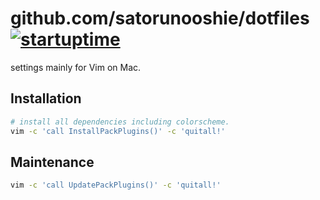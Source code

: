 # github.com/satorunooshie/dotfiles [![startuptime](https://img.shields.io/endpoint?url=https%3A%2F%2Fgist.githubusercontent.com%2Fsatorunooshie%2F23f13f7ddec85107fb2357f08f03ab1e%2Fraw%2Fvim-startuptime.json)](https://github.com/satorunooshie/dotfiles/actions/workflows/vim-startuptime.yml?query=branch%3Amain)
settings mainly for Vim on Mac.

## Installation
```bash
# install all dependencies including colorscheme.
vim -c 'call InstallPackPlugins()' -c 'quitall!'
```

## Maintenance
```bash
vim -c 'call UpdatePackPlugins()' -c 'quitall!'
```
